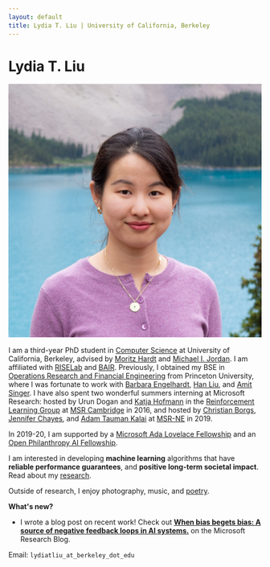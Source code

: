 ```yaml
---
layout: default
title: Lydia T. Liu | University of California, Berkeley
---
```

	
	
# Lydia T. Liu #

<img src="img/b4.jpg" alt="Photo" class="leftside_image">

I am a third-year PhD student in [Computer Science](https://eecs.berkeley.edu/) at University of California, Berkeley, advised by [Moritz Hardt](http://www.moritzhardt.com/) and [Michael I. Jordan](https://people.eecs.berkeley.edu/~jordan/). I am affiliated with [RISELab](http://rise.cs.berkeley.edu/) and [BAIR](http://bair.berkeley.edu/).
Previously, I obtained my BSE in [Operations Research and Financial Engineering](https://orfe.princeton.edu/) from Princeton University, where I was fortunate to work with [Barbara Engelhardt](https://www.cs.princeton.edu/~bee/), [Han Liu](https://www.princeton.edu/~hanliu/), and [Amit Singer](https://web.math.princeton.edu/~amits/). I have also spent two wonderful summers interning at Microsoft Research: hosted by Urun Dogan and [Katja Hofmann](https://www.microsoft.com/en-us/research/people/kahofman/) in the [Reinforcement Learning Group](https://www.microsoft.com/en-us/research/group/reinforcement-learning-group/) at [MSR Cambridge](https://www.microsoft.com/en-us/research/lab/microsoft-research-cambridge/) in 2016, and hosted by [Christian Borgs](https://www.microsoft.com/en-us/research/people/borgs/), [Jennifer Chayes](https://www.microsoft.com/en-us/research/people/jchayes/), and [Adam Tauman Kalai](https://www.microsoft.com/en-us/research/people/adum/) at [MSR-NE](https://www.microsoft.com/en-us/research/lab/microsoft-research-new-england/) in 2019.

In 2019-20, I am supported by a [Microsoft Ada Lovelace Fellowship](https://www.microsoft.com/en-us/research/academic-program/ada-lovelace-fellowship/) and an [Open Philanthropy AI Fellowship](https://www.openphilanthropy.org/focus/global-catastrophic-risks/potential-risks-advanced-artificial-intelligence/open-phil-ai-fellowship-2019-class).

I am interested in developing **machine learning** algorithms that have **reliable performance guarantees**, and **positive long-term societal impact**. Read about my [research](/projects).

Outside of research, I enjoy photography, music, and <a href="/writing">poetry</a>.

**What's new?**
* I wrote a blog post on recent work! Check out [**When bias begets bias: A source of negative feedback loops in AI systems.**](https://www.microsoft.com/en-us/research/blog/when-bias-begets-bias-a-source-of-negative-feedback-loops-in-ai-systems/) on the Microsoft Research Blog.
			
Email: `lydiatliu_at_berkeley_dot_edu`


